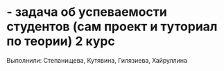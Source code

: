 # - задача об успеваемости студентов (сам проект и туториал по теории) 2 курс
Выполнили: Степанищева, Кутявина, Гилязиева, Хайруллина
